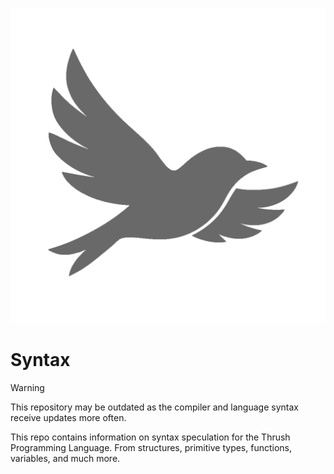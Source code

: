 <p align="center">
  <img src= "https://github.com/thrushlang/syntax/blob/master/assets/thrushlang-v1.3.png" alt= "logo" style= "width: 2hv; height: 2hv;"> </img>
</p>

# Syntax

> [!WARNING]  
> This repository may be outdated as the compiler and language syntax receive updates more often.

This repo contains information on syntax speculation for the Thrush Programming Language. From structures, primitive types, functions, variables, and much more.
